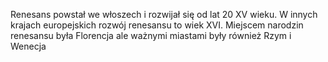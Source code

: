 Renesans powstał we włoszech i rozwijał się od lat 20 XV wieku. W innych krajach europejskich rozwój renesansu to wiek XVI. Miejscem narodzin renesansu była Florencja ale ważnymi miastami były również Rzym i Wenecja
